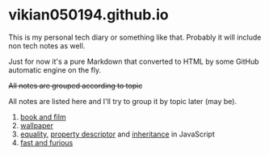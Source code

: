 # vikian050194.github.io

This is my personal tech diary or something like that. Probably it will include non tech notes as well.

Just for now it's a pure Markdown that converted to HTML by some GitHub automatic engine on the fly.

~~All notes are grouped according to topic~~

All notes are listed here and I'll try to group it by topic later (may be).

1. [book and film](book_and_film.md)
2. [wallpaper](wallpaper.md)
3. [equality](javascript/equality.md), [property descriptor](javascript/property_descriptor.md) and [inheritance](javascript/inheritance.md) in JavaScript
4. [fast and furious](fast_and_furious.md)